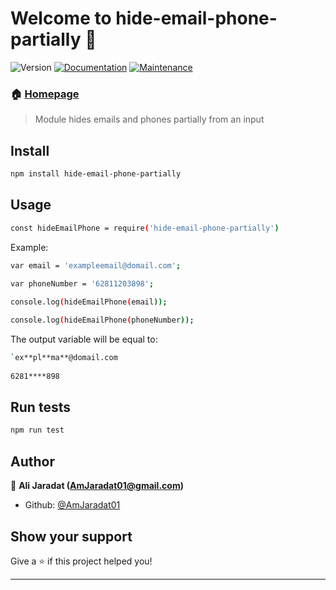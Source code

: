 # Welcome to hide-email-phone-partially 👋
![Version](https://img.shields.io/badge/version-1.0.3-blue.svg?cacheSeconds=2592000)
[![Documentation](https://img.shields.io/badge/documentation-yes-brightgreen.svg)](https://github.com/AmJaradat01/hide-email-phone-partially#readme)
[![Maintenance](https://img.shields.io/badge/Maintained%3F-yes-green.svg)](https://github.com/AmJaradat01/hide-email-phone-partially/graphs/commit-activity)

### 🏠 [Homepage](https://github.com/AmJaradat01/hide-email-phone-partially#readme)

> Module hides emails and phones partially from an input

## Install

```sh
npm install hide-email-phone-partially
```
## Usage

```sh
const hideEmailPhone = require('hide-email-phone-partially')
```

Example:

 ```sh
var email = 'exampleemail@domail.com';
  
var phoneNumber = '62811203898';

console.log(hideEmailPhone(email));

console.log(hideEmailPhone(phoneNumber));
 ```

The output variable will be equal to:

```sh
`ex**pl**ma**@domail.com
 
6281****898

```

## Run tests

```sh
npm run test
```

## Author

👤 **Ali Jaradat (AmJaradat01@gmail.com)**

* Github: [@AmJaradat01](https://github.com/AmJaradat01)

## Show your support

Give a ⭐️ if this project helped you!


***